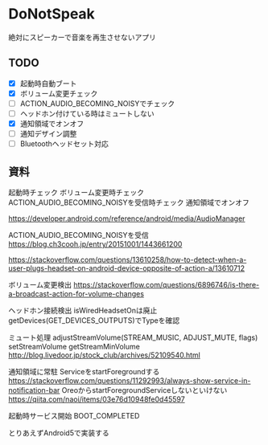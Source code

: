 # DoNotSpeak

絶対にスピーカーで音楽を再生させないアプリ



## TODO

- [x] 起動時自動ブート
- [x] ボリューム変更チェック
- [ ] ACTION_AUDIO_BECOMING_NOISYでチェック
- [ ] ヘッドホン付けている時はミュートしない
- [x] 通知領域でオンオフ
- [ ] 通知デザイン調整
- [ ] Bluetoothヘッドセット対応

## 資料

起動時チェック
ボリューム変更時チェック
ACTION_AUDIO_BECOMING_NOISYを受信時チェック
通知領域でオンオフ


https://developer.android.com/reference/android/media/AudioManager

ACTION_AUDIO_BECOMING_NOISYを受信
https://blog.ch3cooh.jp/entry/20151001/1443661200

https://stackoverflow.com/questions/13610258/how-to-detect-when-a-user-plugs-headset-on-android-device-opposite-of-action-a/13610712

ボリューム変更検出
https://stackoverflow.com/questions/6896746/is-there-a-broadcast-action-for-volume-changes

ヘッドホン接続検出
isWiredHeadsetOnは廃止
getDevices(GET_DEVICES_OUTPUTS)でTypeを確認

ミュート処理
adjustStreamVolume(STREAM_MUSIC, ADJUST_MUTE, flags)
setStreamVolume
getStreamMinVolume
http://blog.livedoor.jp/stock_club/archives/52109540.html

通知領域に常駐
ServiceをstartForegroundする
https://stackoverflow.com/questions/11292993/always-show-service-in-notification-bar
OreoからstartForegroundServiceしないといけない
https://qiita.com/naoi/items/03e76d10948fe0d45597

起動時サービス開始
BOOT_COMPLETED

とりあえずAndroid5で実装する 

